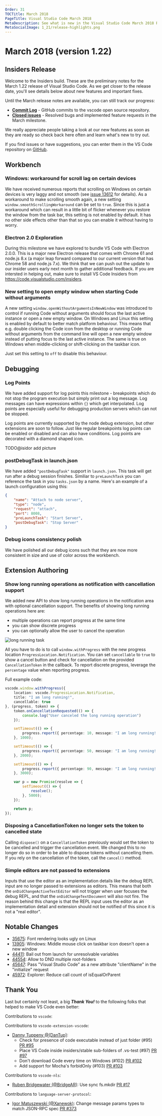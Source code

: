```yaml
---
Order: 31
TOCTitle: March 2018
PageTitle: Visual Studio Code March 2018
MetaDescription: See what is new in the Visual Studio Code March 2018 Release (1.22)
MetaSocialImage: 1_21/release-highlights.png
---
```

# March 2018 (version 1.22)

## Insiders Release

Welcome to the Insiders build. These are the preliminary notes for the March 1.22 release of Visual Studio Code. As we get closer to the release date, you'll see details below about new features and important fixes.

Until the March release notes are available, you can still track our progress:

* **[Commit Log](https://github.com/Microsoft/vscode/commits/master)** - GitHub commits to the vscode open source repository.
* **[Closed issues](https://github.com/Microsoft/vscode/milestone/64?closed=1)** - Resolved bugs and implemented feature requests in the March milestone.

We really appreciate people taking a look at our new features as soon as they are ready so check back here often and learn what's new to try out.

If you find issues or have suggestions, you can enter them in the VS Code repository on [GitHub](https://github.com/Microsoft/vscode/issues).

## Workbench

### Windows: workaround for scroll lag on certain devices

We have received numerous reports that scrolling on Windows on certain devices is very laggy and not smooth (see [issue 13612](https://github.com/Microsoft/vscode/issues/13612) for details). As a workaround to make scrolling smooth again, a new setting `window.smoothScrollingWorkaround` can be set to `true`. Since this is just a workaround which can result in a little bit of flicker whenever you restore the window from the task bar, this setting is not enabled by default. It has no other side effects other than that so you can enable it without having to worry.

### Electron 2.0 Exploration

During this milestone we have explored to bundle VS Code with Electron 2.0.0. This is a major new Electron release that comes with Chrome 61 and node.js 8.x (a major leap forward compared to our current version that has Chrome 58 and node.js 7.x). We think that we can push out the update to our insider users early next month to gather additional feedback. If you are intersted in helping out, make sure to install VS Code Insiders from https://code.visualstudio.com/insiders.

### New setting to open empty window when starting Code without arguments

A new setting `window.openWithoutArgumentsInNewWindow` was introduced to control if running Code without arguments should focus the last active instance or open a new empty window. On Windows and Linux this setting is enabled by default to better match platform behaviour. This means that e.g. double clicking the Code icon from the desktop or running Code without arguments from the command line will open a new empty window instead of putting focus to the last active instance. The same is true on Windows when middle-clicking or shift-clicking on the taskbar icon.

Just set this setting to `off` to disable this behaviour.

## Debugging

### Log Points

We have added support for log points this milestone - breakpoints which do not stop the program execution but simply print out a log message. Log messages can have expressions within `{}` which get interpolated. Log points are especially useful for debugging production servers which can not be stopped.

Log points are currently supported by the node debug extension, but other extensions are soon to follow. Just like regular breakpoints log points can be enabled or disabled and can also have conditions. Log points are decorated with a diamond shaped icon.

TODO@isidor add picture

### postDebugTask in launch.json

We have added `"postDebugTask"` support in `launch.json`. This task will get run after a debug session finishes. Similiar to `preLaunchTask` you can reference the task in you `tasks.json` by a name. Here's an example of a launch configuration using this:

```json
{
    "name": "Attach to node server",
    "type": "node",
    "request": "attach",
    "port": 8008,
    "preLaunchTask": "Start Server",
    "postDebugTask": "Stop Server"
}
```

### Debug icons consistency polish

We have polished all our debug icons such that they are now more consistent in size and use of color across the workbench.

## Extension Authoring

### Show long running operations as notification with cancellation support

We added new API to show long running operations in the notification area with optional cancellation support. The benefits of showing long running operations here are:
* multiple operations can report progress at the same time
* you can show discrete progress
* you can optionally allow the user to cancel the operation

![long running task](images/1_22/long-running.gif)

All you have to do is to call `window.withProgress` with the new progress location `ProgressLocation.Notification`. You can set `cancellable` to `true` to show a cancel button and check for cancellation on the provided `CancellationToken` in the callback. To report discrete progress, leverage the `percentage` value when reporting progress.

Full example code:

```typescript
vscode.window.withProgress({
    location: vscode.ProgressLocation.Notification,
    title: "I am long running!",
    cancellable: true
}, (progress, token) => {
    token.onCancellationRequested(() => {
        console.log("User canceled the long running operation")
    });

    setTimeout(() => {
        progress.report({ percentage: 10, message: "I am long running! - still going..."});
    }, 1000);

    setTimeout(() => {
        progress.report({ percentage: 50, message: "I am long running! - still going even more..."});
    }, 2000);

    setTimeout(() => {
        progress.report({ percentage: 90, message: "I am long running! - almost there..."});
    }, 3000);

    var p = new Promise(resolve => {
        setTimeout(() => {
            resolve();
        }, 5000);
    });

    return p;
});
```

### Disposing a CancellationToken no longer sets the token to cancelled state

Calling `dispose()` on a `CancellationToken` previously would set the token to be cancelled and trigger the cancellation event. We changed this to no longer do so in order to be able to dispose tokens without cancelling them. If you rely on the cancellation of the token, call the `cancel()` method.

### Simple editors are not passed to extensions

Inputs that use the editor as an implementation details like the debug REPL input are no longer passed to extensions as editors. This means that both the `onDidChangeActiveTextEditor` will not trigger when user focuses the debug REPL, and that the `onDidChangeTextDocument` will also not fire.
The reason behind this change is that the REPL input uses the editor as an implementation detail and extension should not be notified of this since it is not a "real editor".

## Notable Changes

* [35675](https://github.com/Microsoft/vscode/issues/35675): Font rendering looks ugly on Linux
* [13905](https://github.com/Microsoft/vscode/issues/13905): Windows: Middle mouse click on taskbar icon doesn't open a new window
* [44411](https://github.com/Microsoft/vscode/issues/44411): Bail out from launch for unresolvable variables
* [44554](https://github.com/Microsoft/vscode/issues/44554): Allow to DND multiple root-folders
* [45647](https://github.com/Microsoft/vscode/issues/45647): Pass "Visual Studio Code" as a new attribute "clientName" in the "initialize" request
* [45972](https://github.com/Microsoft/vscode/issues/45972): Explorer: Reduce call count of isEqualOrParent


## Thank You

Last but certainly not least, a big *__Thank You!__* to the following folks that helped to make VS Code even better:

Contributions to `vscode`:

Contributions to `vscode-extension-vscode`:

* [Danny Tuppeny @(DanTup)](https://github.com/DanTup):
  * Check for presence of code executable instead of just folder (#95) [PR #95](https://github.com/Microsoft/vscode-extension-vscode/pull/95)
  * Place VS Code inside insiders/stable sub-folders of .vs-test (#97) [PR #97](https://github.com/Microsoft/vscode-extension-vscode/pull/97)
  * Don't download Code every time on Windows (#102) [PR #102](https://github.com/Microsoft/vscode-extension-vscode/pull/102)
  * Add support for Mocha's forbidOnly (#103) [PR #103](https://github.com/Microsoft/vscode-extension-vscode/pull/103)

Contributions to `vscode-nls`:

* [Ruben Bridgewater (@BridgeAR)](https://github.com/BridgeAR): Use sync fs.mkdir [PR #17](https://github.com/Microsoft/vscode-nls/pull/17)

Contributions to `language-server-protocol`:

* [Igor Matuszewski (@Xanewok)](https://github.com/Xanewok): Change message params types to match JSON-RPC spec [PR #373](https://github.com/Microsoft/language-server-protocol/pull/373)

<!-- In-product release notes styles.  Do not modify without also modifying regex in gulpfile.common.js -->
<a id="scroll-to-top" role="button" aria-label="scroll to top" href="#"><span class="icon"></span></a>
<link rel="stylesheet" type="text/css" href="css/inproduct_releasenotes.css"/>
